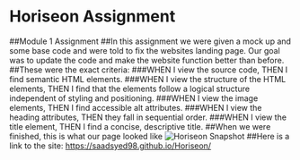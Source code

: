 # Horiseon Assignment
##Module 1 Assignment
##In this assignment we were given a mock up and some base code and were told to fix the websites landing page.
Our goal was to update the code and make the website function better than before. 
##These were the exact criteria:
###WHEN I view the source code,
THEN I find semantic HTML elements.
###WHEN I view the structure of the HTML elements,
THEN I find that the elements follow a logical structure independent of styling and positioning.
###WHEN I view the image elements,
THEN I find accessible alt attributes.
###WHEN I view the heading attributes,
THEN they fall in sequential order.
###WHEN I view the title element,
THEN I find a concise, descriptive title.
##When we were finished, this is what our page looked like
![Horiseon Snapshot](https://user-images.githubusercontent.com/87392116/129500369-9edd5a83-e0d5-456a-81e6-d9496eca924e.jpg)
##Here is a link to the site: https://saadsyed98.github.io/Horiseon/


